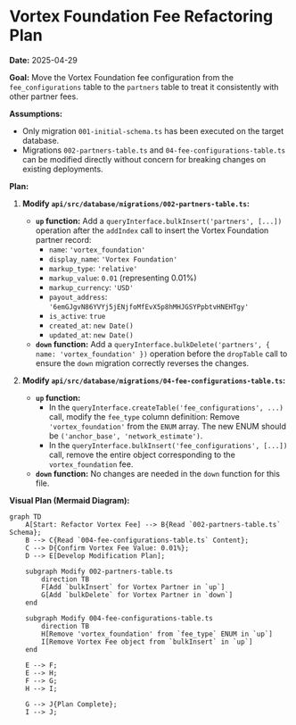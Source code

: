 # Vortex Foundation Fee Refactoring Plan

**Date:** 2025-04-29

**Goal:** Move the Vortex Foundation fee configuration from the `fee_configurations` table to the `partners` table to treat it consistently with other partner fees.

**Assumptions:**

*   Only migration `001-initial-schema.ts` has been executed on the target database.
*   Migrations `002-partners-table.ts` and `04-fee-configurations-table.ts` can be modified directly without concern for breaking changes on existing deployments.

**Plan:**

1.  **Modify `api/src/database/migrations/002-partners-table.ts`:**
    *   **`up` function:** Add a `queryInterface.bulkInsert('partners', [...])` operation after the `addIndex` call to insert the Vortex Foundation partner record:
        *   `name`: `'vortex_foundation'`
        *   `display_name`: `'Vortex Foundation'`
        *   `markup_type`: `'relative'`
        *   `markup_value`: `0.01` (representing 0.01%)
        *   `markup_currency`: `'USD'`
        *   `payout_address`: `'6emGJgvN86YVYj5jENjfoMfEvX5p8hMHJGSYPpbtvHNEHTgy'`
        *   `is_active`: `true`
        *   `created_at`: `new Date()`
        *   `updated_at`: `new Date()`
    *   **`down` function:** Add a `queryInterface.bulkDelete('partners', { name: 'vortex_foundation' })` operation before the `dropTable` call to ensure the `down` migration correctly reverses the changes.

2.  **Modify `api/src/database/migrations/04-fee-configurations-table.ts`:**
    *   **`up` function:**
        *   In the `queryInterface.createTable('fee_configurations', ...)` call, modify the `fee_type` column definition: Remove `'vortex_foundation'` from the `ENUM` array. The new ENUM should be `('anchor_base', 'network_estimate')`.
        *   In the `queryInterface.bulkInsert('fee_configurations', [...])` call, remove the entire object corresponding to the `vortex_foundation` fee.
    *   **`down` function:** No changes are needed in the `down` function for this file.

**Visual Plan (Mermaid Diagram):**

```mermaid
graph TD
    A[Start: Refactor Vortex Fee] --> B{Read `002-partners-table.ts` Schema};
    B --> C{Read `004-fee-configurations-table.ts` Content};
    C --> D{Confirm Vortex Fee Value: 0.01%};
    D --> E[Develop Modification Plan];

    subgraph Modify 002-partners-table.ts
        direction TB
        F[Add `bulkInsert` for Vortex Partner in `up`]
        G[Add `bulkDelete` for Vortex Partner in `down`]
    end

    subgraph Modify 004-fee-configurations-table.ts
        direction TB
        H[Remove 'vortex_foundation' from `fee_type` ENUM in `up`]
        I[Remove Vortex Fee object from `bulkInsert` in `up`]
    end

    E --> F;
    E --> H;
    F --> G;
    H --> I;

    G --> J{Plan Complete};
    I --> J;
